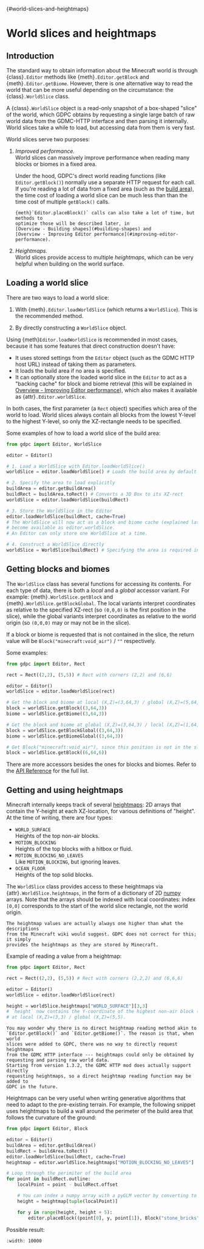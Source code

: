 {#world-slices-and-heightmaps}
# World slices and heightmaps

## Introduction

The standard way to obtain information about the Minecraft world is through
{class}`.Editor` methods like {meth}`.Editor.getBlock` and
{meth}`.Editor.getBiome`. However, there is one alternative way to read the
world that can be more useful depending on the circumstance: the
{class}`.WorldSlice` class.

A {class}`.WorldSlice` object is a read-only snapshot of a box-shaped "slice" of
the world, which GDPC obtains by requesting a single large batch of raw world
data from the GDMC-HTTP interface and then parsing it internally.
World slices take a while to load, but accessing data from them is very fast.

World slices serve two purposes:

1. *Improved performance.*\
   World slices can massively improve performance when reading many blocks or
   biomes in a fixed area.

   Under the hood, GDPC's direct world reading functions
   (like `Editor.getBlock()`) normally use a separate HTTP request for each
   call. If you're reading a lot of data from a fixed area
   (such as the [build area](#the-build-area)), the time cost of loading a
   world slice can be much less than than the time cost of multiple
   `getBlock()` calls.

   ```{note}
   {meth}`Editor.placeBlock()` calls can also take a lot of time, but methods to
   optimize those will be described later, in
   [Overview - Building shapes](#building-shapes) and
   [Overview - Improving Editor performance](#improving-editor-performance).
   ```

2. *Heightmaps.*\
   World slices provide access to multiple *heightmaps*, which can be very
   helpful when building on the world surface.


## Loading a world slice

There are two ways to load a world slice:

1. With {meth}`.Editor.loadWorldSlice` (which returns a `WorldSlice`).
   This is the recommended method.

2. By directly constructing a `WorldSlice` object.

Using {meth}`Editor.loadWorldSlice` is recommended in most cases, because it has
some features that direct construction doesn't have:
- It uses stored settings from the `Editor` object (such as the GDMC HTTP host
  URL) instead of taking them as parameters.
- It loads the build area if no area is specified.
- It can optionally store the loaded world slice in the `Editor` to act as a
  "backing cache" for block and biome retrieval (this will be explained in
  [Overview - Improving Editor performance](#improving-editor-performance)),
  which also makes it available as {attr}`.Editor.worldSlice`.

In both cases, the first parameter (a `Rect` object) specifies which area of the
world to load. World slices always contain all blocks from the lowest Y-level to
the highest Y-level, so only the XZ-rectangle needs to be specified.

Some examples of how to load a world slice of the build area:

```python
from gdpc import Editor, WorldSlice

editor = Editor()

# 1. Load a WorldSlice with Editor.loadWorldSlice()
worldSlice = editor.loadWorldSlice() # Loads the build area by default

# 2. Specify the area to load explicitly
buildArea = editor.getBuildArea()
buildRect = buildArea.toRect() # Converts a 3D Box to its XZ-rect
worldSlice = editor.loadWorldSlice(buildRect)

# 3. Store the WorldSlice in the Editor
editor.loadWorldSlice(buildRect, cache=True)
# The WorldSlice will now act as a block and biome cache (explained later), and
# become available as editor.worldSlice.
# An Editor can only store one WorldSlice at a time.

# 4. Construct a WorldSlice directly
worldSlice = WorldSlice(buildRect) # Specifying the area is required in this case
```


## Getting blocks and biomes

<!-- ### Using a world slice as an Editor cache

If you load a world slice with `Editor.loadWorldSlice(cache=True)`, the
world slice is stored in the `Editor` and will act as a block and biome cache.
All `Editor` methods that retrieve a block or biome, such as
`Editor.getBlock()`, will automatically check the stored world slice first. If
the requested block or biome is contained in it and has not been changed since
the world slice was loaded, the `Editor` will read from the world slice instead
of sending a HTTP request. This means that you get the performance benefits with
almost no changes to your code!

Example:

```python
from gdpc import Editor, Rect

editor = Editor()

# Sends a HTTP request
block = editor.getBlock((0,0,0))

rect = Rect((0,0), (100,100)) # Rectangle with corners (0,0) and (99,99).
editor.loadWorldSlice(rect, cache=True)

# No HTTP request! The block is read from the stored world slice.
block = editor.getBlock((0,0,0))
```

If you still need direct access to the stored `WorldSlice` object (for example,
to access its heightmaps), it is available in {attr}`.Editor.worldSlice`.

To determine whether a requested block can safely be read from the stored world
slice, `Editor` internally keeps track of which blocks have been changed since
it was loaded. However, an important caveat is that `Editor` can only keep track
of changes are caused by itself. If the Minecraft world is changed in some other
way, such as by a different `Editor` object, an in-game effect such as flowing
water or a piston, or just by a player, then the changed blocks are not marked
as invalid and `Editor.getBlock()` may return an outdated block.
To load an updated world slice for the same area, you can use
{meth}`.Editor.updateWorldSlice()`.

For advanced usage, the `Editor`s bookkeeping information about valid/invalid
blocks is available as {attr}`.Editor.worldSliceDecay`.



### Using a world slice directly -->

The `WorldSlice` class has several functions for accessing its contents. For
each type of data, there is both a *local* and a *global* accessor variant. For
example: {meth}`.WorldSlice.getBlock` and {meth}`.WorldSlice.getBlockGlobal`. The
local variants interpret coordinates as relative to the specified XZ-rect (so
`(0,0,0)` is the first position in the slice), while the global variants
interpret coordinates as relative to the world origin (so `(0,0,0)` may or may
not be in the slice).

If a block or biome is requested that is not contained in the slice,
the return value will be `Block("minecraft:void_air")` / `""` respectively.

Some examples:

```python
from gdpc import Editor, Rect

rect = Rect((2,2), (5,5)) # Rect with corners (2,2) and (6,6)

editor = Editor()
worldSlice = editor.loadWorldSlice(rect)

# Get the block and biome at local (X,Z)=(3,64,3) / global (X,Z)=(5,64,5).
block = worldSlice.getBlock((3,64,3))
biome = worldSlice.getBiome((3,64,3))

# Get the block and biome at global (X,Z)=(3,64,3) / local (X,Z)=(1,64,1).
block = worldSlice.getBlockGlobal((3,64,3))
biome = worldSlice.getBiomeGlobal((3,64,3))

# Get Block("minecraft:void_air"), since this position is not in the slice.
block = worldSlice.getBlock((6,64,6))
```

There are more accessors besides the ones for blocks and biomes. Refer to the
[API Reference](../api/gdpc.world_slice) for the full list.


## Getting and using heightmaps

Minecraft internally keeps track of several
[heightmaps](https://minecraft.wiki/w/Heightmap): 2D arrays that contain the
Y-height at each XZ-location, for various definitions of "height".
At the time of writing, there are four types:

- `WORLD_SURFACE`\
  Heights of the top non-air blocks.
- `MOTION_BLOCKING`\
  Heights of the top blocks with a hitbox or fluid.
- `MOTION_BLOCKING_NO_LEAVES`\
  Like `MOTION_BLOCKING`, but ignoring leaves.
- `OCEAN_FLOOR`\
  Heights of the top solid blocks.

The `WorldSlice` class provides access to these heightmaps via
{attr}`.WorldSlice.heightmaps`, in the form of a dictionary of 2D
[numpy](https://numpy.org/doc/stable/) arrays. Note that the arrays should be
indexed with local coordinates: index `[0,0]` corresponds to the start of the
world slice rectangle, not the world origin.

```{warning}
The heightmap values are actually always one higher than what the descriptions
from the Minecraft wiki would suggest. GDPC does not correct for this; it simply
provides the heightmaps as they are stored by Minecraft.
```

Example of reading a value from a heightmap:

```python
from gdpc import Editor, Rect

rect = Rect((2,2), (5,5)) # Rect with corners (2,2,2) and (6,6,6)

editor = Editor()
worldSlice = editor.loadWorldSlice(rect)

height = worldSlice.heightmaps["WORLD_SURFACE"][3,3]
# `height` now contains the Y-coordinate of the highest non-air block (plus 1)
# at local (X,Z)=(3,3) / global (X,Z)=(5,5).
```

```{note}
You may wonder why there is no direct heightmap reading method akin to
`Editor.getBlock()` and `Editor.getBiome()`. The reason is that, when world
slices were added to GDPC, there was no way to directly request heightmaps
from the GDMC HTTP interface --- heightmaps could only be obtained by
requesting and parsing raw world data.
Starting from version 1.3.2, the GDMC HTTP mod does actually support directly
requesting heightmaps, so a direct heightmap reading function may be added to
GDPC in the future.
```

Heightmaps can be very useful when writing generative algorithms that need to
adapt to the pre-existing terrain. For example, the following snippet uses
heightmaps to build a wall around the perimeter of the build area that follows
the curvature of the ground:

```python
from gdpc import Editor, Block

editor = Editor()
buildArea = editor.getBuildArea()
buildRect = buildArea.toRect()
editor.loadWorldSlice(buildRect, cache=True)
heightmap = editor.worldSlice.heightmaps["MOTION_BLOCKING_NO_LEAVES"]

# Loop through the perimiter of the build area
for point in buildRect.outline:
    localPoint = point - buildRect.offset

    # You can index a numpy array with a pyGLM vector by converting to a tuple
    height = heightmap[tuple(localPoint)]

    for y in range(height, height + 5):
        editor.placeBlock((point[0], y, point[1]), Block("stone_bricks"))
```

Possible result:

```{figure} ../images/terrain-adaptive-wall.png
:width: 10000
```
